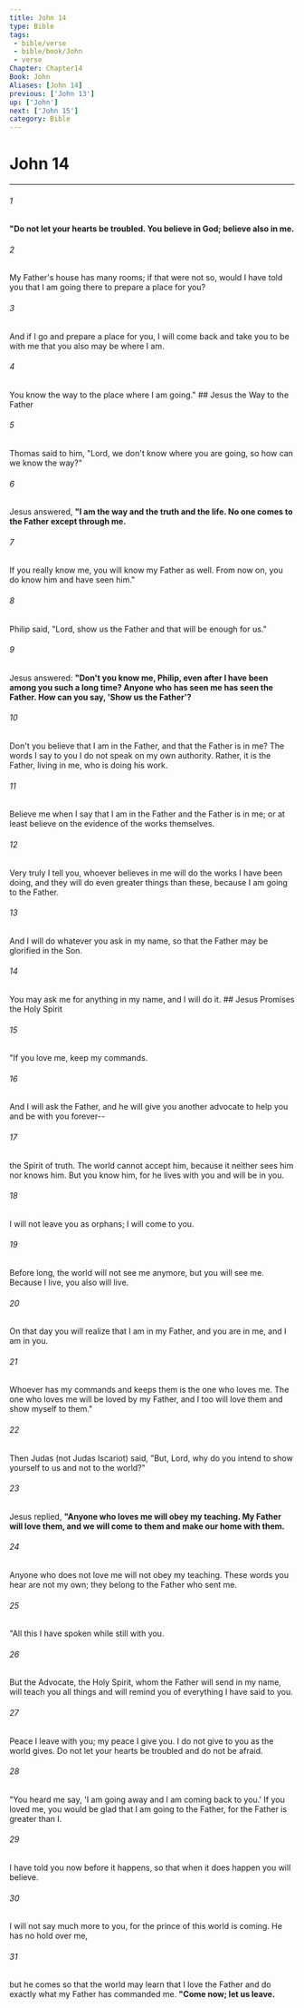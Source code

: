 ```yaml
---
title: John 14
type: Bible
tags:
 - bible/verse
 - bible/book/John
 - verse
Chapter: Chapter14
Book: John
Aliases: [John 14]
previous: ['John 13']
up: ['John']
next: ['John 15']
category: Bible
---
```

# John 14

***


###### 1 
**"Do not let your hearts be troubled. You believe in God; believe also in me.** 

###### 2 
My Father's house has many rooms; if that were not so, would I have told you that I am going there to prepare a place for you? 

###### 3 
And if I go and prepare a place for you, I will come back and take you to be with me that you also may be where I am. 

###### 4 
You know the way to the place where I am going." ## Jesus the Way to the Father 

###### 5 
Thomas said to him, "Lord, we don't know where you are going, so how can we know the way?" 

###### 6 
Jesus answered, **"I am the way and the truth and the life. No one comes to the Father except through me.** 

###### 7 
If you really know me, you will know my Father as well. From now on, you do know him and have seen him." 

###### 8 
Philip said, "Lord, show us the Father and that will be enough for us." 

###### 9 
Jesus answered: **"Don't you know me, Philip, even after I have been among you such a long time? Anyone who has seen me has seen the Father. How can you say, 'Show us the Father'?** 

###### 10 
Don't you believe that I am in the Father, and that the Father is in me? The words I say to you I do not speak on my own authority. Rather, it is the Father, living in me, who is doing his work. 

###### 11 
Believe me when I say that I am in the Father and the Father is in me; or at least believe on the evidence of the works themselves. 

###### 12 
Very truly I tell you, whoever believes in me will do the works I have been doing, and they will do even greater things than these, because I am going to the Father. 

###### 13 
And I will do whatever you ask in my name, so that the Father may be glorified in the Son. 

###### 14 
You may ask me for anything in my name, and I will do it. ## Jesus Promises the Holy Spirit 

###### 15 
"If you love me, keep my commands. 

###### 16 
And I will ask the Father, and he will give you another advocate to help you and be with you forever-- 

###### 17 
the Spirit of truth. The world cannot accept him, because it neither sees him nor knows him. But you know him, for he lives with you and will be in you. 

###### 18 
I will not leave you as orphans; I will come to you. 

###### 19 
Before long, the world will not see me anymore, but you will see me. Because I live, you also will live. 

###### 20 
On that day you will realize that I am in my Father, and you are in me, and I am in you. 

###### 21 
Whoever has my commands and keeps them is the one who loves me. The one who loves me will be loved by my Father, and I too will love them and show myself to them." 

###### 22 
Then Judas (not Judas Iscariot) said, "But, Lord, why do you intend to show yourself to us and not to the world?" 

###### 23 
Jesus replied, **"Anyone who loves me will obey my teaching. My Father will love them, and we will come to them and make our home with them.** 

###### 24 
Anyone who does not love me will not obey my teaching. These words you hear are not my own; they belong to the Father who sent me. 

###### 25 
"All this I have spoken while still with you. 

###### 26 
But the Advocate, the Holy Spirit, whom the Father will send in my name, will teach you all things and will remind you of everything I have said to you. 

###### 27 
Peace I leave with you; my peace I give you. I do not give to you as the world gives. Do not let your hearts be troubled and do not be afraid. 

###### 28 
"You heard me say, 'I am going away and I am coming back to you.' If you loved me, you would be glad that I am going to the Father, for the Father is greater than I. 

###### 29 
I have told you now before it happens, so that when it does happen you will believe. 

###### 30 
I will not say much more to you, for the prince of this world is coming. He has no hold over me, 

###### 31 
but he comes so that the world may learn that I love the Father and do exactly what my Father has commanded me. **"Come now; let us leave.** 
